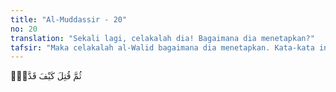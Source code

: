 ```yaml
---
title: "Al-Muddassir - 20"
no: 20
translation: "Sekali lagi, celakalah dia! Bagaimana dia menetapkan?"
tafsir: "Maka celakalah al-Walid bagaimana dia menetapkan. Kata-kata ini diulang lagi oleh Allah. Begitu kerasnya kutukan Allah kepada al-Walid, karena dia telah menetapkan begitu saja bahwa apa yang diucapkan oleh Nabi Muhammad adalah sihir dan menuduh beliau sebagai tukang sihir, seperti disebutkan dalam ayat ke-24 di depan."
---
```


ثُمَّ قُتِلَ كَيْفَ قَدَّرَۙ 
